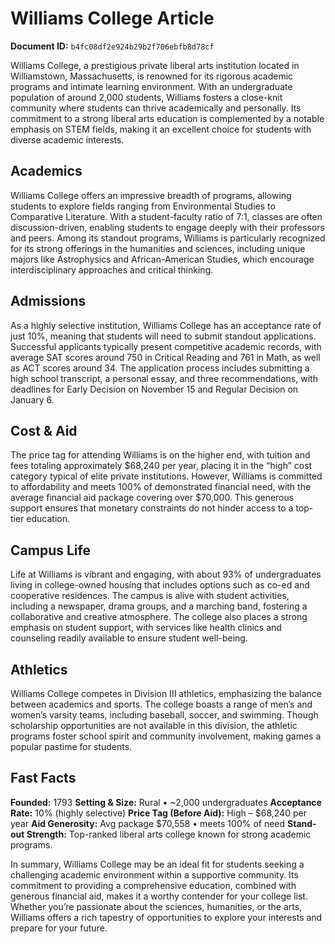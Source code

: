 # Williams College Article

**Document ID:** `b4fc08df2e924b29b2f706ebfb8d78cf`

Williams College, a prestigious private liberal arts institution located in Williamstown, Massachusetts, is renowned for its rigorous academic programs and intimate learning environment. With an undergraduate population of around 2,000 students, Williams fosters a close-knit community where students can thrive academically and personally. Its commitment to a strong liberal arts education is complemented by a notable emphasis on STEM fields, making it an excellent choice for students with diverse academic interests.

## Academics
Williams College offers an impressive breadth of programs, allowing students to explore fields ranging from Environmental Studies to Comparative Literature. With a student-faculty ratio of 7:1, classes are often discussion-driven, enabling students to engage deeply with their professors and peers. Among its standout programs, Williams is particularly recognized for its strong offerings in the humanities and sciences, including unique majors like Astrophysics and African-American Studies, which encourage interdisciplinary approaches and critical thinking.

## Admissions
As a highly selective institution, Williams College has an acceptance rate of just 10%, meaning that students will need to submit standout applications. Successful applicants typically present competitive academic records, with average SAT scores around 750 in Critical Reading and 761 in Math, as well as ACT scores around 34. The application process includes submitting a high school transcript, a personal essay, and three recommendations, with deadlines for Early Decision on November 15 and Regular Decision on January 6.

## Cost & Aid
The price tag for attending Williams is on the higher end, with tuition and fees totaling approximately $68,240 per year, placing it in the “high” cost category typical of elite private institutions. However, Williams is committed to affordability and meets 100% of demonstrated financial need, with the average financial aid package covering over $70,000. This generous support ensures that monetary constraints do not hinder access to a top-tier education.

## Campus Life
Life at Williams is vibrant and engaging, with about 93% of undergraduates living in college-owned housing that includes options such as co-ed and cooperative residences. The campus is alive with student activities, including a newspaper, drama groups, and a marching band, fostering a collaborative and creative atmosphere. The college also places a strong emphasis on student support, with services like health clinics and counseling readily available to ensure student well-being.

## Athletics
Williams College competes in Division III athletics, emphasizing the balance between academics and sports. The college boasts a range of men’s and women’s varsity teams, including baseball, soccer, and swimming. Though scholarship opportunities are not available in this division, the athletic programs foster school spirit and community involvement, making games a popular pastime for students.

## Fast Facts
**Founded:** 1793
**Setting & Size:** Rural • ~2,000 undergraduates
**Acceptance Rate:** 10% (highly selective)
**Price Tag (Before Aid):** High – $68,240 per year
**Aid Generosity:** Avg package $70,558 • meets 100% of need
**Stand-out Strength:** Top-ranked liberal arts college known for strong academic programs.

In summary, Williams College may be an ideal fit for students seeking a challenging academic environment within a supportive community. Its commitment to providing a comprehensive education, combined with generous financial aid, makes it a worthy contender for your college list. Whether you’re passionate about the sciences, humanities, or the arts, Williams offers a rich tapestry of opportunities to explore your interests and prepare for your future.
